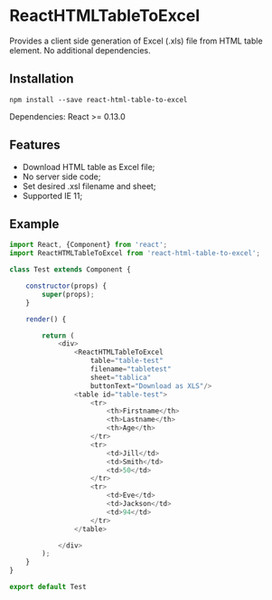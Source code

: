 # ReactHTMLTableToExcel
Provides a client side generation of Excel (.xls) file from HTML table element. No additional dependencies.

## Installation

```
npm install --save react-html-table-to-excel
```

Dependencies: React >= 0.13.0

## Features

* Download HTML table as Excel file;
* No server side code;
* Set desired .xsl filename and sheet;
* Supported IE 11;

## Example

```javascript
import React, {Component} from 'react';
import ReactHTMLTableToExcel from 'react-html-table-to-excel';

class Test extends Component {

    constructor(props) {
        super(props);
    }

    render() {

        return (
            <div>
                <ReactHTMLTableToExcel
                    table="table-test"
                    filename="tabletest"
                    sheet="tablica"
                    buttonText="Download as XLS"/>
                <table id="table-test">
                    <tr>
                        <th>Firstname</th>
                        <th>Lastname</th>
                        <th>Age</th>
                    </tr>
                    <tr>
                        <td>Jill</td>
                        <td>Smith</td>
                        <td>50</td>
                    </tr>
                    <tr>
                        <td>Eve</td>
                        <td>Jackson</td>
                        <td>94</td>
                    </tr>
                </table>

            </div>
        );
    }
}

export default Test
```
